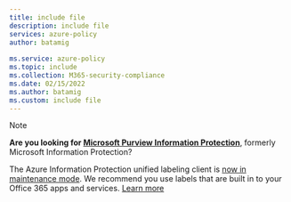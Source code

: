 ```yaml
---
title: include file
description: include file
services: azure-policy
author: batamig
 
ms.service: azure-policy
ms.topic: include
ms.collection: M365-security-compliance
ms.date: 02/15/2022
ms.author: batamig
ms.custom: include file
---
```



> [!NOTE]
> **Are you looking for [Microsoft Purview Information Protection](/microsoft-365/compliance/information-protection)**, formerly Microsoft Information Protection?
> 
> The Azure Information Protection unified labeling client is [now in maintenance mode](https://techcommunity.microsoft.com/t5/security-compliance-and-identity/announcing-aip-unified-labeling-client-maintenance-mode-and/ba-p/3043613). We recommend you use labels that are built in to your Office 365 apps and services. [Learn more ](/microsoft-365/compliance/sensitivity-labels#sensitivity-labels-and-azure-information-protection)